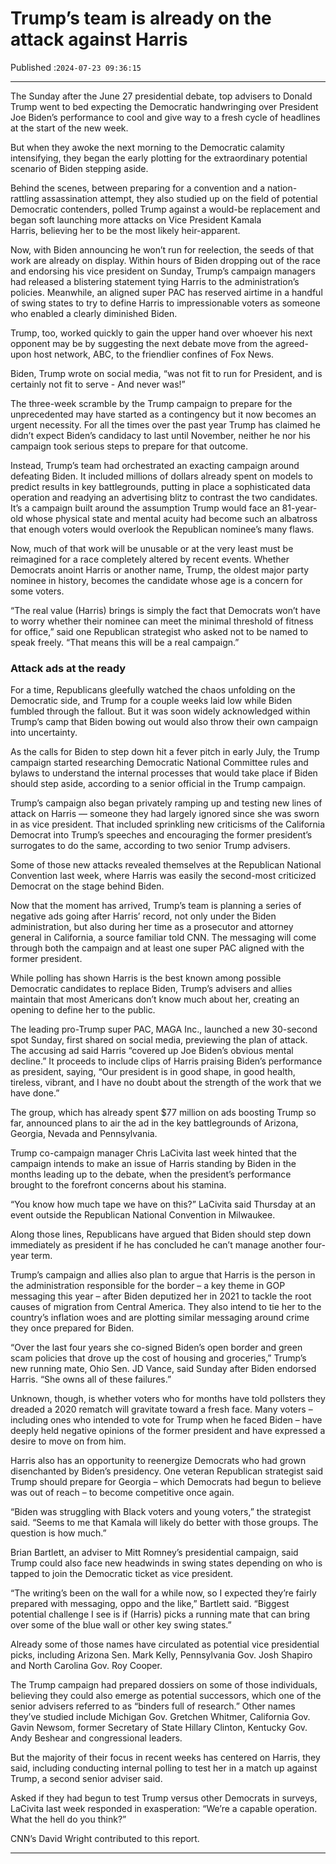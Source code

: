 # Trump’s team is already on the attack against Harris

Published :`2024-07-23 09:36:15`

---

The Sunday after the June 27 presidential debate, top advisers to Donald Trump went to bed expecting the Democratic handwringing over President Joe Biden’s performance to cool and give way to a fresh cycle of headlines at the start of the new week.

But when they awoke the next morning to the Democratic calamity intensifying, they began the early plotting for the extraordinary potential scenario of Biden stepping aside.

Behind the scenes, between preparing for a convention and a nation-rattling assassination attempt, they also studied up on the field of potential Democratic contenders, polled Trump against a would-be replacement and began soft launching more attacks on Vice President Kamala Harris, believing her to be the most likely heir-apparent.

Now, with Biden announcing he won’t run for reelection, the seeds of that work are already on display. Within hours of Biden dropping out of the race and endorsing his vice president on Sunday, Trump’s campaign managers had released a blistering statement tying Harris to the administration’s policies. Meanwhile, an aligned super PAC has reserved airtime in a handful of swing states to try to define Harris to impressionable voters as someone who enabled a clearly diminished Biden.

Trump, too, worked quickly to gain the upper hand over whoever his next opponent may be by suggesting the next debate move from the agreed-upon host network, ABC, to the friendlier confines of Fox News.

Biden, Trump wrote on social media, “was not fit to run for President, and is certainly not fit to serve - And never was!”

The three-week scramble by the Trump campaign to prepare for the unprecedented may have started as a contingency but it now becomes an urgent necessity. For all the times over the past year Trump has claimed he didn’t expect Biden’s candidacy to last until November, neither he nor his campaign took serious steps to prepare for that outcome.

Instead, Trump’s team had orchestrated an exacting campaign around defeating Biden. It included millions of dollars already spent on models to predict results in key battlegrounds, putting in place a sophisticated data operation and readying an advertising blitz to contrast the two candidates. It’s a campaign built around the assumption Trump would face an 81-year-old whose physical state and mental acuity had become such an albatross that enough voters would overlook the Republican nominee’s many flaws.

Now, much of that work will be unusable or at the very least must be reimagined for a race completely altered by recent events. Whether Democrats anoint Harris or another name, Trump, the oldest major party nominee in history, becomes the candidate whose age is a concern for some voters.

“The real value (Harris) brings is simply the fact that Democrats won’t have to worry whether their nominee can meet the minimal threshold of fitness for office,” said one Republican strategist who asked not to be named to speak freely. “That means this will be a real campaign.”

### Attack ads at the ready

For a time, Republicans gleefully watched the chaos unfolding on the Democratic side, and Trump for a couple weeks laid low while Biden fumbled through the fallout. But it was soon widely acknowledged within Trump’s camp that Biden bowing out would also throw their own campaign into uncertainty.

As the calls for Biden to step down hit a fever pitch in early July, the Trump campaign started researching Democratic National Committee rules and bylaws to understand the internal processes that would take place if Biden should step aside, according to a senior official in the Trump campaign.

Trump’s campaign also began privately ramping up and testing new lines of attack on Harris — someone they had largely ignored since she was sworn in as vice president. That included sprinkling new criticisms of the California Democrat into Trump’s speeches and encouraging the former president’s surrogates to do the same, according to two senior Trump advisers.

Some of those new attacks revealed themselves at the Republican National Convention last week, where Harris was easily the second-most criticized Democrat on the stage behind Biden.

Now that the moment has arrived, Trump’s team is planning a series of negative ads going after Harris’ record, not only under the Biden administration, but also during her time as a prosecutor and attorney general in California, a source familiar told CNN. The messaging will come through both the campaign and at least one super PAC aligned with the former president.

While polling has shown Harris is the best known among possible Democratic candidates to replace Biden, Trump’s advisers and allies maintain that most Americans don’t know much about her, creating an opening to define her to the public.

The leading pro-Trump super PAC, MAGA Inc., launched a new 30-second spot Sunday, first shared on social media, previewing the plan of attack. The accusing ad said Harris “covered up Joe Biden’s obvious mental decline.” It proceeds to include clips of Harris praising Biden’s performance as president, saying, “Our president is in good shape, in good health, tireless, vibrant, and I have no doubt about the strength of the work that we have done.”

The group, which has already spent $77 million on ads boosting Trump so far, announced plans to air the ad in the key battlegrounds of Arizona, Georgia, Nevada and Pennsylvania.

Trump co-campaign manager Chris LaCivita last week hinted that the campaign intends to make an issue of Harris standing by Biden in the months leading up to the debate, when the president’s performance brought to the forefront concerns about his stamina.

“You know how much tape we have on this?” LaCivita said Thursday at an event outside the Republican National Convention in Milwaukee.

Along those lines, Republicans have argued that Biden should step down immediately as president if he has concluded he can’t manage another four-year term.

Trump’s campaign and allies also plan to argue that Harris is the person in the administration responsible for the border – a key theme in GOP messaging this year – after Biden deputized her in 2021 to tackle the root causes of migration from Central America. They also intend to tie her to the country’s inflation woes and are plotting similar messaging around crime they once prepared for Biden.

“Over the last four years she co-signed Biden’s open border and green scam policies that drove up the cost of housing and groceries,” Trump’s new running mate, Ohio Sen. JD Vance, said Sunday after Biden endorsed Harris. “She owns all of these failures.”

Unknown, though, is whether voters who for months have told pollsters they dreaded a 2020 rematch will gravitate toward a fresh face. Many voters – including ones who intended to vote for Trump when he faced Biden – have deeply held negative opinions of the former president and have expressed a desire to move on from him.

Harris also has an opportunity to reenergize Democrats who had grown disenchanted by Biden’s presidency. One veteran Republican strategist said Trump should prepare for Georgia – which Democrats had begun to believe was out of reach – to become competitive once again.

“Biden was struggling with Black voters and young voters,” the strategist said. “Seems to me that Kamala will likely do better with those groups. The question is how much.”

Brian Bartlett, an adviser to Mitt Romney’s presidential campaign, said Trump could also face new headwinds in swing states depending on who is tapped to join the Democratic ticket as vice president.

“The writing’s been on the wall for a while now, so I expected they’re fairly prepared with messaging, oppo and the like,” Bartlett said. “Biggest potential challenge I see is if (Harris) picks a running mate that can bring over some of the blue wall or other key swing states.”

Already some of those names have circulated as potential vice presidential picks, including Arizona Sen. Mark Kelly, Pennsylvania Gov. Josh Shapiro and North Carolina Gov. Roy Cooper.

The Trump campaign had prepared dossiers on some of those individuals, believing they could also emerge as potential successors, which one of the senior advisers referred to as “binders full of research.” Other names they’ve studied include Michigan Gov. Gretchen Whitmer, California Gov. Gavin Newsom, former Secretary of State Hillary Clinton, Kentucky Gov. Andy Beshear and congressional leaders.

But the majority of their focus in recent weeks has centered on Harris, they said, including conducting internal polling to test her in a match up against Trump, a second senior adviser said.

Asked if they had begun to test Trump versus other Democrats in surveys, LaCivita last week responded in exasperation: “We’re a capable operation. What the hell do you think?”

CNN’s David Wright contributed to this report.

---

